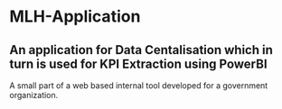 # MLH-Application
## An application for Data Centalisation which in turn is used for KPI Extraction using PowerBI
A small part of a web based internal tool developed for a government organization.
